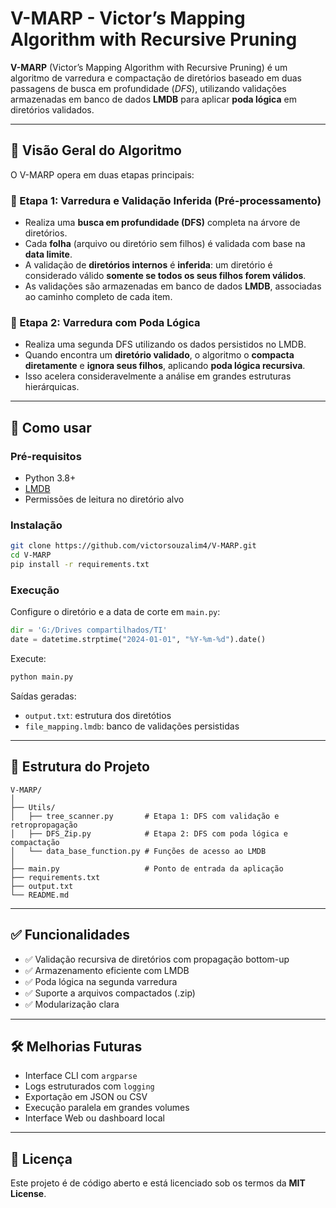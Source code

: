 # V-MARP - Victor’s Mapping Algorithm with Recursive Pruning

**V-MARP** (Victor’s Mapping Algorithm with Recursive Pruning) é um algoritmo de varredura e compactação de diretórios baseado em duas passagens de busca em profundidade (*DFS*), utilizando validações armazenadas em banco de dados **LMDB** para aplicar **poda lógica** em diretórios validados.

---

## 🧠 Visão Geral do Algoritmo

O V-MARP opera em duas etapas principais:

### 🔹 Etapa 1: Varredura e Validação Inferida (Pré-processamento)
- Realiza uma **busca em profundidade (DFS)** completa na árvore de diretórios.
- Cada **folha** (arquivo ou diretório sem filhos) é validada com base na **data limite**.
- A validação de **diretórios internos** é **inferida**: um diretório é considerado válido **somente se todos os seus filhos forem válidos**.
- As validações são armazenadas em banco de dados **LMDB**, associadas ao caminho completo de cada item.

### 🔹 Etapa 2: Varredura com Poda Lógica
- Realiza uma segunda DFS utilizando os dados persistidos no LMDB.
- Quando encontra um **diretório validado**, o algoritmo o **compacta diretamente** e **ignora seus filhos**, aplicando **poda lógica recursiva**.
- Isso acelera consideravelmente a análise em grandes estruturas hierárquicas.

---

## 🚀 Como usar

### Pré-requisitos

- Python 3.8+
- [LMDB](https://pypi.org/project/lmdb/)
- Permissões de leitura no diretório alvo

### Instalação

```bash
git clone https://github.com/victorsouzalim4/V-MARP.git
cd V-MARP
pip install -r requirements.txt
```

### Execução

Configure o diretório e a data de corte em `main.py`:

```python
dir = 'G:/Drives compartilhados/TI'
date = datetime.strptime("2024-01-01", "%Y-%m-%d").date()
```

Execute:

```bash
python main.py
```

Saídas geradas:
- `output.txt`: estrutura dos diretótios
- `file_mapping.lmdb`: banco de validações persistidas

---

## 📁 Estrutura do Projeto

```
V-MARP/
│
├── Utils/
│   ├── tree_scanner.py       # Etapa 1: DFS com validação e retropropagação
│   ├── DFS_Zip.py            # Etapa 2: DFS com poda lógica e compactação
│   └── data_base_function.py # Funções de acesso ao LMDB
│
├── main.py                   # Ponto de entrada da aplicação
├── requirements.txt
├── output.txt
└── README.md
```

---

## ✅ Funcionalidades

- ✅ Validação recursiva de diretórios com propagação bottom-up
- ✅ Armazenamento eficiente com LMDB
- ✅ Poda lógica na segunda varredura
- ✅ Suporte a arquivos compactados (.zip)
- ✅ Modularização clara

---

## 🛠️ Melhorias Futuras

- Interface CLI com `argparse`
- Logs estruturados com `logging`
- Exportação em JSON ou CSV
- Execução paralela em grandes volumes
- Interface Web ou dashboard local

---

## 📄 Licença

Este projeto é de código aberto e está licenciado sob os termos da **MIT License**.
